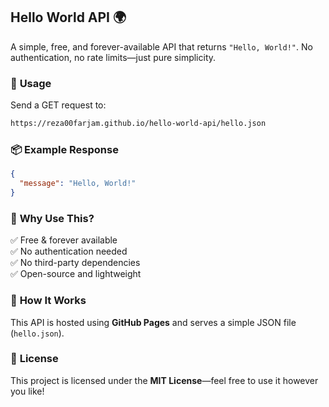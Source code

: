 ## **Hello World API 🌍**  

A simple, free, and forever-available API that returns `"Hello, World!"`. No authentication, no rate limits—just pure simplicity.  

### 🚀 **Usage**  
Send a GET request to:  

```bash
https://reza00farjam.github.io/hello-world-api/hello.json
```

### 📦 **Example Response**  
```json
{
  "message": "Hello, World!"
}
```

### 🎯 **Why Use This?**  
✅ Free & forever available  
✅ No authentication needed  
✅ No third-party dependencies  
✅ Open-source and lightweight  

### 🔧 **How It Works**  
This API is hosted using **GitHub Pages** and serves a simple JSON file (`hello.json`).  

### 📝 **License**  
This project is licensed under the **MIT License**—feel free to use it however you like!  
